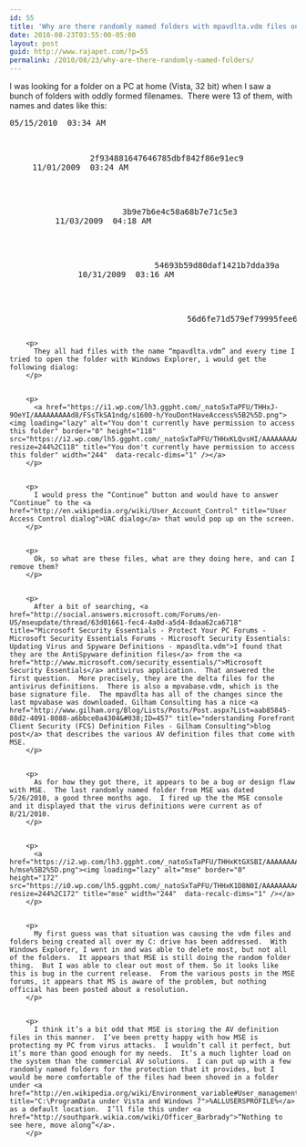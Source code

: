 ```yaml
---
id: 55
title: 'Why are there randomly named folders with mpavdlta.vdm files on my C: drive?'
date: 2010-08-23T03:55:00-05:00
layout: post
guid: http://www.rajapet.com/?p=55
permalink: /2010/08/23/why-are-there-randomly-named-folders/
---
```

I was looking for a folder on a PC at home (Vista, 32 bit) when I saw a bunch of folders with oddly formed filenames.  There were 13 of them, with names and dates like this:

<pre>05/15/2010  03:34 AM    

<DIR>
            2f934881647646785dbf842f86e91ec9<br />11/01/2009  03:24 AM    
  
  <DIR>
              3b9e7b6e4c58a68b7e71c5e3<br />11/03/2009  04:18 AM    
    
    <DIR>
                54693b59d80daf1421b7dda39a<br />10/31/2009  03:16 AM    
      
      <DIR>
                  56d6fe71d579ef79995fee64834082<br /></pre>
        
        
        <p>
          They all had files with the name “mpavdlta.vdm” and every time I tried to open the folder with Windows Explorer, i would get the following dialog:
        </p>
        
        
        <p>
          <a href="https://i1.wp.com/lh3.ggpht.com/_natoSxTaPFU/THHxJ-9OeYI/AAAAAAAAAd8/FSsTkSA1ndg/s1600-h/YouDontHaveAccess%5B2%5D.png"><img loading="lazy" alt="You don't currently have permission to access this folder" border="0" height="118" src="https://i2.wp.com/lh5.ggpht.com/_natoSxTaPFU/THHxKLQvsHI/AAAAAAAAAeA/MzgzYAF9Lho/YouDontHaveAccess_thumb.png?resize=244%2C118" title="You don't currently have permission to access this folder" width="244"  data-recalc-dims="1" /></a> 
        </p>
        
        
        <p>
          I would press the “Continue” button and would have to answer “Continue” to the <a href="http://en.wikipedia.org/wiki/User_Account_Control" title="User Access Control dialog">UAC dialog</a> that would pop up on the screen.
        </p>
        
        
        <p>
          Ok, so what are these files, what are they doing here, and can I remove them?  
        </p>
        
        
        <p>
          After a bit of searching, <a href="http://social.answers.microsoft.com/Forums/en-US/mseupdate/thread/63d01661-fec4-4a0d-a5d4-8daa62ca6718" title="Microsoft Security Essentials - Protect Your PC Forums - Microsoft Security Essentials Forums - Microsoft Security Essentials: Updating Virus and Spyware Definitions - mpasdlta.vdm">I found that they are the AntiSpyware definition files</a> from the <a href="http://www.microsoft.com/security_essentials/">Microsoft Security Essentials</a> antivirus application.  That answered the first question.  More precisely, they are the delta files for the antivirus definitions.  There is also a mpvabase.vdm, which is the base signature file.  The mpavdlta has all of the changes since the last mpvabase was downloaded. Gilham Consulting has a nice <a href="http://www.gilham.org/Blog/Lists/Posts/Post.aspx?List=aab85845-88d2-4091-8088-a6bbce0a4304&#038;ID=457" title="nderstanding Forefront Client Security (FCS) Definition Files - Gilham Consulting">blog post</a> that describes the various AV definition files that come with MSE.
        </p>
        
        
        <p>
          As for how they got there, it appears to be a bug or design flaw with MSE.  The last randomly named folder from MSE was dated 5/26/2010, a good three months ago.  I fired up the the MSE console and it displayed that the virus definitions were current as of 8/21/2010.
        </p>
        
        
        <p>
          <a href="https://i2.wp.com/lh3.ggpht.com/_natoSxTaPFU/THHxKtGXSBI/AAAAAAAAAeE/RAL5Q3HJoBA/s1600-h/mse%5B2%5D.png"><img loading="lazy" alt="mse" border="0" height="172" src="https://i0.wp.com/lh5.ggpht.com/_natoSxTaPFU/THHxK1D8N0I/AAAAAAAAAeI/fAhCB_fEJbc/mse_thumb.png?resize=244%2C172" title="mse" width="244"  data-recalc-dims="1" /></a> 
        </p>
        
        
        <p>
          My first guess was that situation was causing the vdm files and folders being created all over my C: drive has been addressed.  With Windows Explorer, I went in and was able to delete most, but not all of the folders.  It appears that MSE is still doing the random folder thing.  But I was able to clear out most of them. So it looks like this is bug in the current release.  From the various posts in the MSE forums, it appears that MS is aware of the problem, but nothing official has been posted about a resolution.
        </p>
        
        
        <p>
          I think it’s a bit odd that MSE is storing the AV definition files in this manner.  I’ve been pretty happy with how MSE is protecting my PC from virus attacks.  I wouldn’t call it perfect, but it’s more than good enough for my needs.  It’s a much lighter load on the system than the commercial AV solutions.  I can put up with a few randomly named folders for the protection that it provides, but I would be more comfortable of the files had been shoved in a folder under <a href="http://en.wikipedia.org/wiki/Environment_variable#User_management_variables" title="C:\ProgramData under Vista and Windows 7">%ALLUSERSPROFILE%</a> as a default location.  I’ll file this under <a href="http://southpark.wikia.com/wiki/Officer_Barbrady">“Nothing to see here, move along”</a>.
        </p>